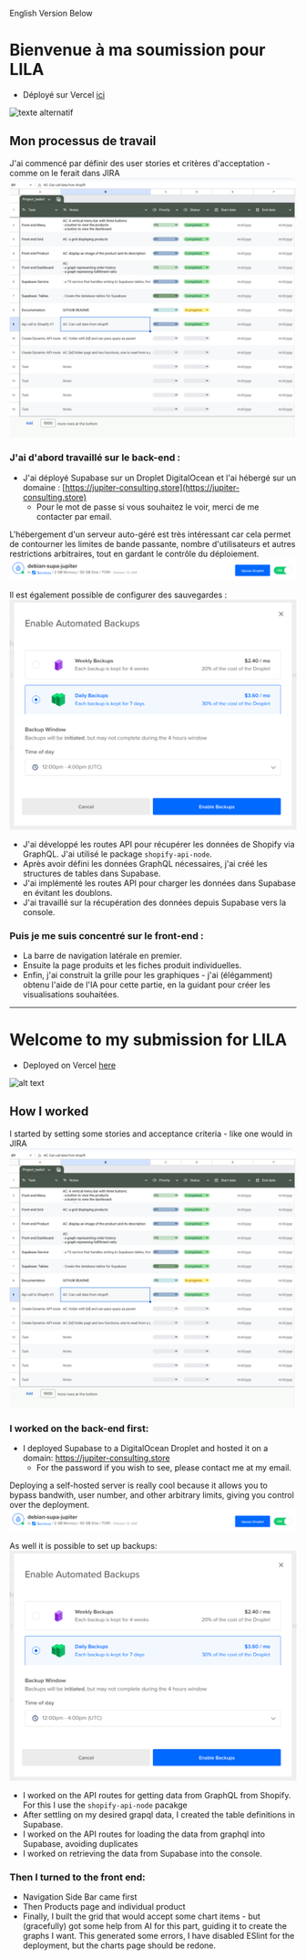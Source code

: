 English Version Below

# Bienvenue à ma soumission pour LILA

- Déployé sur Vercel [ici](lila-demo-seven.vercel.app)

![texte alternatif](image-4.png)

## Mon processus de travail

J'ai commencé par définir des user stories et critères d'acceptation - comme on le ferait dans JIRA  
![texte alternatif](image.png)

### J'ai d'abord travaillé sur le back-end :

- J'ai déployé Supabase sur un Droplet DigitalOcean et l'ai hébergé sur un domaine : [https://jupiter-consulting.store](https://jupiter-consulting.store)
  - Pour le mot de passe si vous souhaitez le voir, merci de me contacter par email.

L'hébergement d'un serveur auto-géré est très intéressant car cela permet de contourner les limites de bande passante, nombre d'utilisateurs et autres restrictions arbitraires, tout en gardant le contrôle du déploiement.  
![texte alternatif](image-2.png)

Il est également possible de configurer des sauvegardes :  
![texte alternatif](image-1.png)

- J'ai développé les routes API pour récupérer les données de Shopify via GraphQL. J'ai utilisé le package `shopify-api-node`.
- Après avoir défini les données GraphQL nécessaires, j'ai créé les structures de tables dans Supabase.
- J'ai implémenté les routes API pour charger les données dans Supabase en évitant les doublons.
- J'ai travaillé sur la récupération des données depuis Supabase vers la console.

### Puis je me suis concentré sur le front-end :

- La barre de navigation latérale en premier.
- Ensuite la page produits et les fiches produit individuelles.
- Enfin, j'ai construit la grille pour les graphiques - j'ai (élégamment) obtenu l'aide de l'IA pour cette partie, en la guidant pour créer les visualisations souhaitées.

---

# Welcome to my submission for LILA

- Deployed on Vercel [here](lila-demo-seven.vercel.app)

![alt text](image-4.png)

## How I worked

I started by setting some stories and acceptance criteria - like one would in JIRA
![alt text](image.png)

### I worked on the back-end first:

- I deployed Supabase to a DigitalOcean Droplet and hosted it on a domain: https://jupiter-consulting.store
  - For the password if you wish to see, please contact me at my email.

Deploying a self-hosted server is really cool because it allows you to bypass bandwith, user number, and other arbitrary limits, giving you control over the deployment.
![alt text](image-2.png)

As well it is possible to set up backups:
![alt text](image-1.png)

- I worked on the API routes for getting data from GraphQL from Shopify. For this I use the `shopify-api-node` pacakge
- After settling on my desired grapql data, I created the table definitions in Supabase.
- I worked on the API routes for loading the data from graphql into Supabase, avoiding duplicates
- I worked on retrieving the data from Supabase into the console.

### Then I turned to the front end:

- Navigation Side Bar came first
- Then Products page and individual product
- Finally, I built the grid that would accept some chart items - but (gracefully) got some help from AI for this part, guiding it to create the graphs I want. This generated some errors, I have disabled ESlint for the deployment, but the charts page should be redone.
